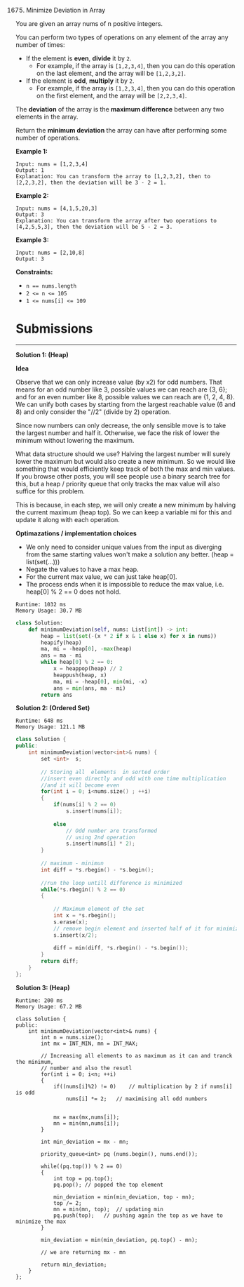 1675. Minimize Deviation in Array

You are given an array nums of n positive integers.

You can perform two types of operations on any element of the array any number of times:

* If the element is **even**, **divide** it by `2`.
    * For example, if the array is `[1,2,3,4]`, then you can do this operation on the last element, and the array will be `[1,2,3,2]`.
* If the element is **odd**, **multiply** it by `2`.
    * For example, if the array is `[1,2,3,4]`, then you can do this operation on the first element, and the array will be `[2,2,3,4]`.

The **deviation** of the array is the **maximum difference** between any two elements in the array.

Return the **minimum deviation** the array can have after performing some number of operations.

 

**Example 1:**
```
Input: nums = [1,2,3,4]
Output: 1
Explanation: You can transform the array to [1,2,3,2], then to [2,2,3,2], then the deviation will be 3 - 2 = 1.
```

**Example 2:**
```
Input: nums = [4,1,5,20,3]
Output: 3
Explanation: You can transform the array after two operations to [4,2,5,5,3], then the deviation will be 5 - 2 = 3.
```

**Example 3:**
```
Input: nums = [2,10,8]
Output: 3
```

**Constraints:**

* `n == nums.length`
* `2 <= n <= 105`
* `1 <= nums[i] <= 109`

# Submissions
---
**Solution 1: (Heap)**

**Idea**

Observe that we can only increase value (by x2) for odd numbers. That means for an odd number like 3, possible values we can reach are {3, 6}; and for an even number like 8, possible values we can reach are {1, 2, 4, 8}. We can unify both cases by starting from the largest reachable value (6 and 8) and only consider the "//2" (divide by 2) operation.

Since now numbers can only decrease, the only sensible move is to take the largest number and half it. Otherwise, we face the risk of lower the minimum without lowering the maximum.

What data structure should we use? Halving the largest number will surely lower the maximum but would also create a new minimum. So we would like something that would efficiently keep track of both the max and min values. If you browse other posts, you will see people use a binary search tree for this, but a heap / priority queue that only tracks the max value will also suffice for this problem.

This is because, in each step, we will only create a new minimum by halving the current maximum (heap top). So we can keep a variable mi for this and update it along with each operation.

**Optimazations / implementation choices**

* We only need to consider unique values from the input as diverging from the same starting values won't make a solution any better. (heap = list(set(...)))
* Negate the values to have a max heap.
* For the current max value, we can just take heap[0].
* The process ends when it is impossible to reduce the max value, i.e. heap[0] % 2 == 0 does not hold.

```
Runtime: 1032 ms
Memory Usage: 30.7 MB
```
```python
class Solution:
    def minimumDeviation(self, nums: List[int]) -> int:
        heap = list(set(-(x * 2 if x & 1 else x) for x in nums))
        heapify(heap)
        ma, mi = -heap[0], -max(heap)
        ans = ma - mi
        while heap[0] % 2 == 0:
            x = heappop(heap) // 2
            heappush(heap, x)
            ma, mi = -heap[0], min(mi, -x)
            ans = min(ans, ma - mi)
        return ans
```

**Solution 2: (Ordered Set)**
```
Runtime: 648 ms
Memory Usage: 121.1 MB
```
```c++
class Solution {
public:
    int minimumDeviation(vector<int>& nums) {
        set <int>  s;
        
        // Storing all  elements  in sorted order
        //insert even directly and odd with one time multiplication
        //and it will become even
        for(int i = 0; i<nums.size() ; ++i)
        {
            if(nums[i] % 2 == 0)
                s.insert(nums[i]);
            
            else
                // Odd number are transformed
                // using 2nd operation
                s.insert(nums[i] * 2);
        }
        
        // maximum - minimun
        int diff = *s.rbegin() - *s.begin();
        
        //run the loop untill difference is minimized
        while(*s.rbegin() % 2 == 0)
        {
            
            // Maximum element of the set
            int x = *s.rbegin();
            s.erase(x);
            // remove begin element and inserted half of it for minimizing
            s.insert(x/2);
            
            diff = min(diff, *s.rbegin() - *s.begin());
        }
        return diff;
    }
};
```

**Solution 3: (Heap)**
```
Runtime: 200 ms
Memory Usage: 67.2 MB
```
```
class Solution {
public:
    int minimumDeviation(vector<int>& nums) {
        int n = nums.size();
        int mx = INT_MIN, mn = INT_MAX;
        
        // Increasing all elements to as maximum as it can and tranck the minimum,
        // number and also the resutl
        for(int i = 0; i<n; ++i)
        {
            if((nums[i]%2) != 0)    // multiplication by 2 if nums[i] is odd
                nums[i] *= 2;   // maximising all odd numbers

        
            mx = max(mx,nums[i]);
            mn = min(mn,nums[i]);
        }
        
        int min_deviation = mx - mn;
        
        priority_queue<int> pq (nums.begin(), nums.end());
        
        while((pq.top()) % 2 == 0)
        {
            int top = pq.top();
            pq.pop(); // popped the top element
            
            min_deviation = min(min_deviation, top - mn);
            top /= 2;
            mn = min(mn, top);  // updating min
            pq.push(top);   // pushing again the top as we have to minimize the max
        }
        
        min_deviation = min(min_deviation, pq.top() - mn);
        
        // we are returning mx - mn
        
        return min_deviation;
    }
};
```
